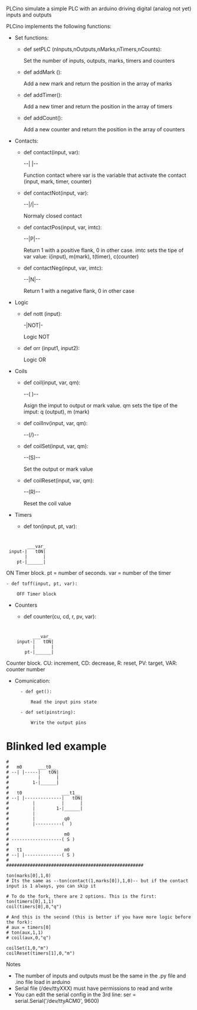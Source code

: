 PLCino simulate a simple PLC with an arduino driving digital (analog not yet) inputs and outputs 

PLCino implements the following functions:
- Set functions:

    - def setPLC (nInputs,nOutputs,nMarks,nTimers,nCounts):
    
      Set the number of inputs, outputs, marks, timers and counters
      
    - def addMark ():
    
      Add a new mark and return the position in the array of marks
      
    - def addTimer():
    
      Add a new timer and return the position in the array of timers
    
    - def addCount():
    
      Add a new counter and return the position in the array of counters
      
- Contacts:
    
    - def contact(input, var):                    
    
      --| |--
      
      Function contact where var is the variable that activate the contact (input, mark, timer, counter)
      
    - def contactNot(input, var):                   
    
      --|/|--
    
      Normaly closed contact
    
    - def contactPos(input, var, imtc):   
    
      --|P|--
    
      Return 1 with a positive flank, 0 in other case. imtc sets the tipe of var value: i(input), m(mark), t(timer), c(counter)

    - def contactNeg(input, var, imtc):   
    
      --|N|--      
    
      Return 1 with a negative flank, 0 in other case
      
- Logic

    - def nott (input):
      
      -|NOT|-
      
      Logic NOT
      
    - def orr (input1, input2):
      
      Logic OR 
      
- Coils

    - def coil(input, var, qm):
    
      --(  )--
      
      Asign the imput to output or mark value. qm sets the tipe of the imput: q (output), m (mark)
      
    - def coilInv(input, var, qm):
    
      --(/)--
      
    - def coilSet(input, var, qm):
    
      --(S)--
    
      Set the output or mark value
      
    - def coilReset(input, var, qm):
    
      --(R)--
      
      Reset the coil value
      
- Timers

    - def ton(input, pt, var):
    
#
            ___var_
     input-|   tON|
           |      |
        pt-|______|
    
ON Timer block. pt = number of seconds. var = number of the timer
      
    - def toff(input, pt, var):
      
        OFF Timer block
        
- Counters
    
    - def counter(cu, cd, r, pv, var):

#
              ___var_
        input-|   tON|
              |      |
           pt-|______|
      

Counter block. CU: increment, CD: decrease, R: reset, PV: target, VAR: counter number

- Comunication:

        - def get():
        
            Read the input pins state
            
        - def set(pinstring):
            
            Write the output pins

      







# Blinked led example
    #
    #   m0      ___t0__
    # --| |-----|   tON|
    #           |      |
    #         1-|______|
    #
    #   t0               ___t1__
    # --| |--------------|   tON|
    #         |          |      |
    #         |        1-|______|
    #         |
    #         |           q0
    #         |----------(  )
    #
    #                     m0
    # -------------------( S )
    #
    #   t1                m0
    # --| |--------------( S )
    #
    ####################################################

    ton(marks[0],1,0)
    # Its the same as --ton(contact(1,marks[0]),1,0)-- but if the contact input is 1 always, you can skip it

    # To do the fork, there are 2 options. This is the first:
    ton(timers[0],1,1)
    coil(timers[0],0,"q")

    # And this is the second (this is better if you have more logic before the fork):
    # aux = timers[0]
    # ton(aux,1,1)
    # coil(aux,0,"q")

    coilSet(1,0,"m")
    coilReset(timers[1],0,"m")






Notes
- The number of inputs and outputs must be the same in the .py file and .ino file load in arduino
- Serial file (/dev/ttyXXX) must have permissions to read and write
- You can edit the serial config in the 3rd line: ser = serial.Serial('/dev/ttyACM0', 9600)


